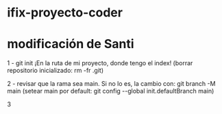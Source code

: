# ifix-proyecto-coder

# modificación de Santi

1 - git init ¡En la ruta de mi proyecto, donde tengo el index!
(borrar repositorio inicializado: rm -fr .git)

2 - revisar que la rama sea main. Si no lo es, la cambio con: git branch -M main
(setear main por default: git config --global init.defaultBranch main)

3